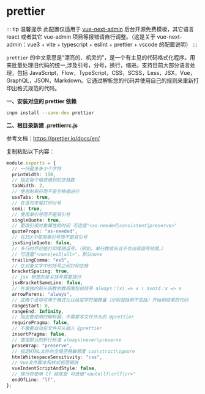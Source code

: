 # prettier

::: tip 温馨提示
此配置仅适用于 [vue-next-admin](https://gitee.com/lyt-top/vue-next-admin) 后台开源免费模板，其它语言 react 或者其它 vue-admin 项目等报错请自行调整。（这是关于 vue-next-admin：vue3 + vite + typescript + eslint + prettier + vscode 的配置说明）
:::

`prettier` 的中文意思是“漂亮的、机灵的”，是一个有主见的代码格式化程序。用来批量处理旧代码的统一,涉及引号，分号，换行，缩进。支持目前大部分语言处理，包括 JavaScript，Flow，TypeScript，CSS，SCSS，Less，JSX，Vue，GraphQL，JSON，Markdown。它通过解析您的代码并使用自己的规则来重新打印出格式规范的代码。

<p style="font-weight: bold;">一、安装对应的 prettier 依赖</p>

```bash
cnpm install --save-dev prettier
```

<p style="font-weight: bold;">二、根目录新建 .prettierrc.js</p>

参考文档：https://prettier.io/docs/en/

复制粘贴以下内容：

```ts
module.exports = {
  // 一行最多多少个字符
  printWidth: 150,
  // 指定每个缩进级别的空格数
  tabWidth: 2,
  // 使用制表符而不是空格缩进行
  useTabs: true,
  // 在语句末尾打印分号
  semi: true,
  // 使用单引号而不是双引号
  singleQuote: true,
  // 更改引用对象属性的时间 可选值"<as-needed|consistent|preserve>"
  quoteProps: "as-needed",
  // 在JSX中使用单引号而不是双引号
  jsxSingleQuote: false,
  // 多行时尽可能打印尾随逗号。（例如，单行数组永远不会出现逗号结尾。）
  // 可选值"<none|es5|all>"，默认none
  trailingComma: "es5",
  // 在对象文字中的括号之间打印空格
  bracketSpacing: true,
  // jsx 标签的反尖括号需要换行
  jsxBracketSameLine: false,
  // 在单独的箭头函数参数周围包括括号 always：(x) => x \ avoid：x => x
  arrowParens: "always",
  // 这两个选项可用于格式化以给定字符偏移量（分别包括和不包括）开始和结束的代码
  rangeStart: 0,
  rangeEnd: Infinity,
  // 指定要使用的解析器，不需要写文件开头的 @prettier
  requirePragma: false,
  // 不需要自动在文件开头插入 @prettier
  insertPragma: false,
  // 使用默认的折行标准 always\never\preserve
  proseWrap: "preserve",
  // 指定HTML文件的全局空格敏感度 css\strict\ignore
  htmlWhitespaceSensitivity: "css",
  // Vue文件脚本和样式标签缩进
  vueIndentScriptAndStyle: false,
  // 换行符使用 lf 结尾是 可选值"<auto|lf|crlf|cr>"
  endOfLine: "lf",
};
```
